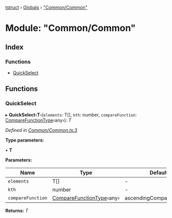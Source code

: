 [tstruct](../README.md) › [Globals](../globals.md) › ["Common/Common"](_common_common_.md)

# Module: "Common/Common"

## Index

### Functions

* [QuickSelect](_common_common_.md#quickselect)

## Functions

###  QuickSelect

▸ **QuickSelect**‹**T**›(`elements`: T[], `kth`: number, `compareFunction`: [CompareFunctionType](_comparefunction_.md#comparefunctiontype)‹any›): *T*

*Defined in [Common/Common.ts:3](https://github.com/powerofsoul/tstruct/blob/dbfba8e/src/Common/Common.ts#L3)*

**Type parameters:**

▪ **T**

**Parameters:**

Name | Type | Default |
------ | ------ | ------ |
`elements` | T[] | - |
`kth` | number | - |
`compareFunction` | [CompareFunctionType](_comparefunction_.md#comparefunctiontype)‹any› | ascendingCompareFunction |

**Returns:** *T*
